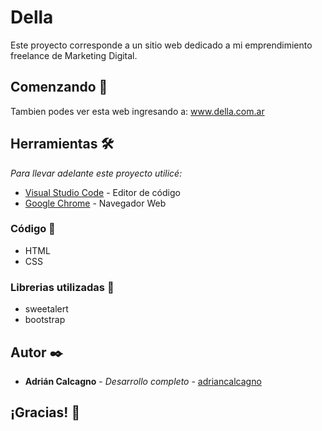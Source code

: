 # Della

Este proyecto corresponde a un sitio web dedicado a mi emprendimiento freelance de Marketing Digital. 

## Comenzando 🚀

Tambien podes ver esta web ingresando a: www.della.com.ar

## Herramientas 🛠️

_Para llevar adelante este proyecto utilicé:_

* [Visual Studio Code](https://code.visualstudio.com/) - Editor de código
* [Google Chrome](https://www.google.com/intl/es/chrome/) - Navegador Web

### Código 🔧

* HTML
* CSS
 
### Librerias utilizadas 🔧

* sweetalert
* bootstrap

## Autor ✒️

* **Adrián Calcagno** - *Desarrollo completo* - [adriancalcagno](https://www.linkedin.com/in/adriancalcagno/)


## ¡Gracias! 🎁
